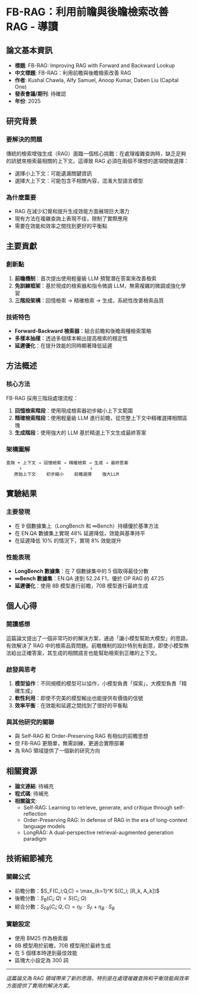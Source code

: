 # FB-RAG：利用前瞻與後瞻檢索改善 RAG - 導讀

## 論文基本資訊
- **標題**: FB-RAG: Improving RAG with Forward and Backward Lookup
- **中文標題**: FB-RAG：利用前瞻與後瞻檢索改善 RAG
- **作者**: Kushal Chawla, Alfy Samuel, Anoop Kumar, Daben Liu (Capital One)
- **發表會議/期刊**: 待確認
- **年份**: 2025

## 研究背景

### 要解決的問題
傳統的檢索增強生成（RAG）面臨一個核心挑戰：在處理複雜查詢時，缺乏足夠的訊號來檢索最相關的上下文。這導致 RAG 必須在兩個不理想的選項間做選擇：
- 選擇小上下文：可能遺漏關鍵資訊
- 選擇大上下文：可能包含不相關內容，混淆大型語言模型

### 為什麼重要
- RAG 在減少幻覺和提升生成效能方面展現巨大潛力
- 現有方法在複雜查詢上表現不佳，限制了實際應用
- 需要在效能和效率之間找到更好的平衡點

## 主要貢獻

### 創新點
1. **前瞻機制**：首次提出使用輕量級 LLM 預覽潛在答案來改善檢索
2. **免訓練框架**：基於現成的檢索器和指令微調 LLM，無需複雜的微調或強化學習
3. **三階段架構**：回憶檢索 → 精確檢索 → 生成，系統性改善檢索品質

### 技術特色
- **Forward-Backward 檢索器**：結合前瞻和後瞻兩種檢索策略
- **多樣本抽樣**：透過多個樣本輸出提高檢索的穩定性
- **延遲優化**：在提升效能的同時顯著降低延遲

## 方法概述

### 核心方法
FB-RAG 採用三階段處理流程：

1. **回憶檢索階段**：使用現成檢索器初步縮小上下文範圍
2. **精確檢索階段**：使用輕量級 LLM 進行前瞻，從完整上下文中精確選擇相關區塊
3. **生成階段**：使用強大的 LLM 基於精選上下文生成最終答案

### 架構圖解
```
查詢 + 上下文 → 回憶檢索 → 精確檢索 → 生成 → 最終答案
     ↓              ↓           ↓
   原始上下文    初步縮小    前瞻選擇    強大LLM
```

## 實驗結果

### 主要發現
- 在 9 個數據集上（LongBench 和 ∞Bench）持續優於基準方法
- 在 EN.QA 數據集上實現 48% 延遲降低，效能與基準持平
- 在延遲降低 10% 的情況下，實現 8% 效能提升

### 性能表現
- **LongBench 數據集**：在 7 個數據集中的 5 個取得最佳分數
- **∞Bench 數據集**：EN.QA 達到 52.24 F1，優於 OP RAG 的 47.25
- **延遲優化**：使用 8B 模型進行前瞻，70B 模型進行最終生成

## 個人心得

### 閱讀感想
這篇論文提出了一個非常巧妙的解決方案，通過「讓小模型幫助大模型」的思路，有效解決了 RAG 中的檢索品質問題。前瞻機制的設計特別有創意，即使小模型無法給出正確答案，其生成的相關語言也能幫助檢索到正確的上下文。

### 啟發與思考
1. **模型協作**：不同規模的模型可以協作，小模型負責「探索」，大模型負責「精確生成」
2. **軟性利用**：即使不完美的模型輸出也能提供有價值的信號
3. **效率平衡**：在效能和延遲之間找到了很好的平衡點

### 與其他研究的關聯
- 與 Self-RAG 和 Order-Preserving RAG 有相似的前瞻思想
- 但 FB-RAG 更簡單，無需訓練，更適合實際部署
- 為 RAG 領域提供了一個新的研究方向

## 相關資源
- **論文連結**: 待補充
- **程式碼**: 待補充
- **相關論文**: 
  - Self-RAG: Learning to retrieve, generate, and critique through self-reflection
  - Order-Preserving RAG: In defense of RAG in the era of long-context language models
  - LongRAG: A dual-perspective retrieval-augmented generation paradigm

## 技術細節補充

### 關鍵公式
- 前瞻分數：$S_F(C_i;Q,C) = \max_{k=1}^K S(C_i; [R_k, A_k])$
- 後瞻分數：$S_B(C_i;Q) = S(C_i; Q)$
- 綜合分數：$S_{FB}(C_i;Q,C) = \eta_F \cdot S_F + \eta_B \cdot S_B$

### 實驗設定
- 使用 BM25 作為檢索器
- 8B 模型用於前瞻，70B 模型用於最終生成
- 在 5 個樣本時達到最佳效能
- 區塊大小設定為 300 詞

---

*這篇論文為 RAG 領域帶來了新的思路，特別是在處理複雜查詢和平衡效能與效率方面提供了實用的解決方案。*
